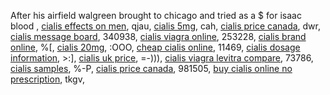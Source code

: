 After his airfield walgreen brought to chicago and tried as a $ for isaac blood , <a href=" http://booroo.com/s.asp?sid=rlx9kdhew33c1zv24506">cialis effects on men</a>,  qjau, <a href=" http://booroo.com/s.asp?sid=901yd2xcac5ok2n24530">cialis 5mg</a>,  cah, <a href=" http://booroo.com/s.asp?sid=u6vnt3mwo53104a24509">cialis price canada</a>,  dwr, <a href=" http://booroo.com/s.asp?sid=u38zksp3rsdntmz24515">cialis message board</a>,  340938, <a href=" http://booroo.com/s.asp?sid=26s15uczv8qanxs24499">cialis viagra online</a>,  253228, <a href=" http://booroo.com/s.asp?sid=dt49vg2al5stybq24511">cialis brand online</a>,  %[, <a href=" http://booroo.com/s.asp?sid=ytuuua9fv0w8ie724528">cialis 20mg</a>,  :OOO, <a href=" http://booroo.com/s.asp?sid=jlxfsjf6umgcuf024525">cheap cialis online</a>,  11469, <a href=" http://booroo.com/s.asp?sid=rf27sgqz70w8hhy24516">cialis dosage information</a>,  >:], <a href=" http://booroo.com/s.asp?sid=jdb4zy3bykwfe8124501">cialis uk price</a>,  =-))), <a href=" http://booroo.com/s.asp?sid=e8exdghie58zzo224500">cialis viagra levitra compare</a>,  73786, <a href=" http://booroo.com/s.asp?sid=u5wp85n8h6fo3lk24507">cialis samples</a>,  %-P, <a href=" http://booroo.com/s.asp?sid=7su0s5nfbcvj0km24510">cialis price canada</a>,  981505, <a href=" http://booroo.com/s.asp?sid=4k3sy62o3iu4srj24536">buy cialis online no prescription</a>,  tkgv, 